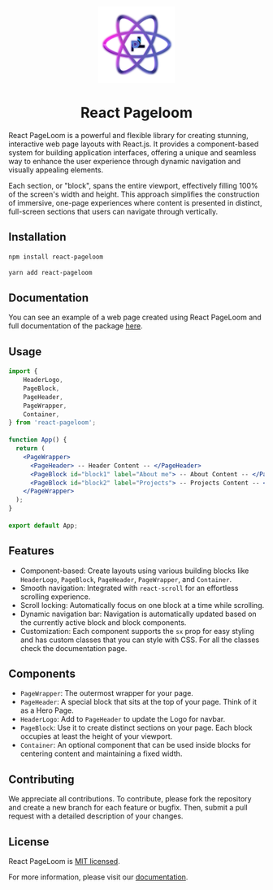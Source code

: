 <!-- markdownlint-disable-next-line -->
<p align="center">
  <a href="https://react-pageloom.github.io/react-pageloom/" rel="noopener" target="_blank"><img width="150" src="/docs/src/assets/pl_logo.png" alt="react pageloom logo"></a>
</p>

<h1 align="center">React Pageloom</h1>


React PageLoom is a powerful and flexible library for creating stunning, interactive web page layouts with React.js. It provides a component-based system for building application interfaces, offering a unique and seamless way to enhance the user experience through dynamic navigation and visually appealing elements.

Each section, or "block", spans the entire viewport, effectively filling 100% of the screen's width and height. This approach simplifies the construction of immersive, one-page experiences where content is presented in distinct, full-screen sections that users can navigate through vertically.

## Installation

```bash
npm install react-pageloom
```
```bash
yarn add react-pageloom
```

## Documentation

You can see an example of a web page created using React PageLoom and full documentation of the package [here](https://react-pageloom.github.io/react-pageloom/).

## Usage

```jsx
import {
	HeaderLogo,
	PageBlock,
	PageHeader,
	PageWrapper,
	Container,
} from 'react-pageloom';

function App() {
  return (
    <PageWrapper>
      <PageHeader> -- Header Content -- </PageHeader>
      <PageBlock id="block1" label="About me"> -- About Content -- </PageBlock>
      <PageBlock id="block2" label="Projects"> -- Projects Content -- </PageBlock>
    </PageWrapper>
  );
}

export default App;
```

## Features

- Component-based: Create layouts using various building blocks like `HeaderLogo`, `PageBlock`, `PageHeader`, `PageWrapper`, and `Container`.
- Smooth navigation: Integrated with `react-scroll` for an effortless scrolling experience.
- Scroll locking: Automatically focus on one block at a time while scrolling.
- Dynamic navigation bar: Navigation is automatically updated based on the currently active block and block components.
- Customization: Each component supports the `sx` prop for easy styling and has custom classes that you can style with CSS. For all the classes check the documentation page.

## Components

- `PageWrapper`: The outermost wrapper for your page.
- `PageHeader`: A special block that sits at the top of your page. Think of it as a Hero Page.
- `HeaderLogo`: Add to `PageHeader` to update the Logo for navbar.
- `PageBlock`: Use it to create distinct sections on your page. Each block occupies at least the height of your viewport.
- `Container`: An optional component that can be used inside blocks for centering content and maintaining a fixed width.


## Contributing

We appreciate all contributions. To contribute, please fork the repository and create a new branch for each feature or bugfix. Then, submit a pull request with a detailed description of your changes.

## License

React PageLoom is [MIT licensed](./LICENSE).

For more information, please visit our [documentation](#).
